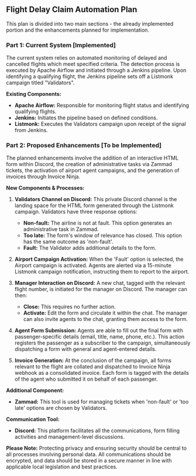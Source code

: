 Flight Delay Claim Automation Plan
----------------------------------

This plan is divided into two main sections - the already implemented portion and the enhancements planned for implementation.

### Part 1: Current System \[Implemented\]

The current system relies on automated monitoring of delayed and cancelled flights which meet specified criteria. The detection process is executed by Apache Airflow and initiated through a Jenkins pipeline. Upon identifying a qualifying flight, the Jenkins pipeline sets off a Listmonk campaign titled "Validators".

**Existing Components:**

* **Apache Airflow:** Responsible for monitoring flight status and identifying qualifying flights.
* **Jenkins:** Initiates the pipeline based on defined conditions.
* **Listmonk:** Executes the Validators campaign upon receipt of the signal from Jenkins.

### Part 2: Proposed Enhancements \[To be Implemented\]

The planned enhancements involve the addition of an interactive HTML form within Discord, the creation of administrative tasks via Zammad tickets, the activation of airport agent campaigns, and the generation of invoices through Invoice Ninja.

**New Components & Processes:**

1. **Validators Channel on Discord:** This private Discord channel is the landing space for the HTML form generated through the Listmonk campaign. Validators have three response options:
    
    * **Non-fault:** The airline is not at fault. This option generates an administrative task in Zammad.
    * **Too late:** The form's window of relevance has closed. This option has the same outcome as 'non-fault'.
    * **Fault:** The Validator adds additional details to the form.
2. **Airport Campaign Activation:** When the 'Fault' option is selected, the Airport campaign is activated. Agents are alerted via a 15-minute Listmonk campaign notification, instructing them to report to the airport.
    
3. **Manager Interaction on Discord:** A new chat, tagged with the relevant flight number, is initiated for the manager on Discord. The manager can then:
    
    * **Close:** This requires no further action.
    * **Activate:** Edit the form and circulate it within the chat. The manager can also invite agents to the chat, granting them access to the form.
4. **Agent Form Submission:** Agents are able to fill out the final form with passenger-specific details (email, title, name, phone, etc.). This action registers the passenger as a subscriber to the campaign, simultaneously dispatching a form with general and agent-entered details.
    
5. **Invoice Generation:** At the conclusion of the campaign, all forms relevant to the flight are collated and dispatched to Invoice Ninja webhook as a consolidated invoice. Each form is tagged with the details of the agent who submitted it on behalf of each passenger.
    

**Additional Component:**

* **Zammad:** This tool is used for managing tickets when 'non-fault' or 'too late' options are chosen by Validators.

**Communication Tool:**

* **Discord:** This platform facilitates all the communications, form filling activities and management-level discussions.

**Please Note:** Protecting privacy and ensuring security should be central to all processes involving personal data. All communications should be encrypted, and data should be stored in a secure manner in line with applicable local legislation and best practices.

